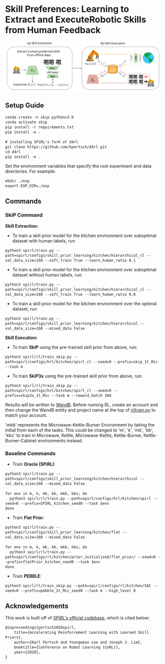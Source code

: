 # Skill Preferences: Learning to Extract and ExecuteRobotic Skills from Human Feedback


<p align="center">
<img src="docs_skip/img/framework.jpg" width="800">
</p>
</img></a>


## Setup Guide

```
conda create -n skip python=3.6
conda activate skip
pip install -r requirements.txt
pip install -e .

# installing SPiRL's fork of d4rl
git clone https://github.com/kpertsch/d4rl.git
cd d4rl
pip install -e .
```

Set the environment variables that specify the root experiment and data directories. For example: 
```
mkdir ./exp
export EXP_DIR=./exp
```


## Commands

### SkiP Command
**Skill Extraction:** 

- To train a skill prior model for the kitchen environment over suboptimal dataset with human labels, run
```
python3 spirl/train.py --path=spirl/configs/skill_prior_learning/kitchen/hierarchical_cl --val_data_size=160 --soft_train True --learn_human_ratio 0.1
```

- To train a skill prior model for the kitchen environment over suboptimal dataset without human labels, run
```
python3 spirl/train.py --path=spirl/configs/skill_prior_learning/kitchen/hierarchical_cl --val_data_size=160 --soft_train True --learn_human_ratio 0.0
```

- To train a skill prior model for the kitchen environment over the optimal dataset, run
```
python3 spirl/train.py --path=spirl/configs/skill_prior_learning/kitchen/hierarchical --val_data_size=160 --mixed_data False
```

**Skill Execution:** 

- To train **SkiP** using the pre-trained skill prior from above, run:
```
python3 spirl/rl/train_skip.py --path=spirl/configs/hrl/kitchen/spirl_cl --seed=0 --prefix=skip_1t_Mic --task m
```

- To train **SkiP3x** using the pre-trained skill prior from above, run:
```
python3 spirl/rl/train_skip.py --path=spirl/configs/hrl/kitchen/spirl_cl --seed=0 --prefix=skip3x_1t_Mic --task m --reward_batch 384
```

Results will be written to [WandB](https://www.wandb.com/). Before running RL, 
create an account and then change the WandB entity and project name at the top of [rl/train.py](spirl/rl/train.py) to match your account.

'mkb' represents the Microwave-Kettle-Burner Environment by taking the initial from each of the tasks. This could be changed to 'm', 'k', 'mk', 'kb', 'kbc' to train in Microwave, Kettle, Microwave-Kettle, Kettle-Burner, Kettle-Burner-Cabinet environments instead.

### Baseline Commands

- Train **Oracle (SPiRL)**:
```
python3 spirl/train.py --path=spirl/configs/skill_prior_learning/kitchen/hierarchical --val_data_size=160 --mixed_data False

for env in m, k, mk, kb, mkb, kbs; do
  python3 spirl/rl/train.py --path=spirl/configs/hrl/kitchen/spirl --seed=0 --prefix=SPIRL_kitchen_seed0 --task $env
done
```

- Train **Flat Prior**:
```
python3 spirl/train.py --path=spirl/configs/skill_prior_learning/kitchen/flat --val_data_size=160 --mixed_data False

for env in m, k, mk, kb, mkb, kbs; do
  python3 spirl/rl/train.py --path=spirl/configs/rl/kitchen/prior_initialized/flat_prior/ --seed=0 --prefix=flatPrior_kitchen_seed0 --task $env
done
```

- Train **PEBBLE**:
```
python3 spirl/rl/train_skip.py --path=spirl/configs/rl/kitchen/SAC --seed=0 --prefix=pebble_1t_Mic_seed0 --task m --high_level 0
```


## Acknowledgements
This work is built off of [SPiRL's official codebase](https://github.com/clvrai/spirl), which is cited below:
```
@inproceedings{pertsch2020spirl,
    title={Accelerating Reinforcement Learning with Learned Skill Priors},
    author={Karl Pertsch and Youngwoon Lee and Joseph J. Lim},
    booktitle={Conference on Robot Learning (CoRL)},
    year={2020},
}
```




